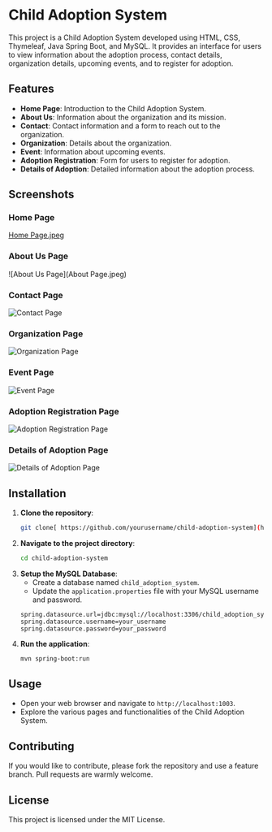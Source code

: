 # Child Adoption System

This project is a Child Adoption System developed using HTML, CSS, Thymeleaf, Java Spring Boot, and MySQL. It provides an interface for users to view information about the adoption process, contact details, organization details, upcoming events, and to register for adoption. 

## Features

- **Home Page**: Introduction to the Child Adoption System.
- **About Us**: Information about the organization and its mission.
- **Contact**: Contact information and a form to reach out to the organization.
- **Organization**: Details about the organization.
- **Event**: Information about upcoming events.
- **Adoption Registration**: Form for users to register for adoption.
- **Details of Adoption**: Detailed information about the adoption process.

## Screenshots

### Home Page
[Home Page.jpeg
](https://github.com/RenukaKale29/Child_Adoption_Website/blob/6e4a086906a2da63b470b007fecd3de1c899624e/Event%20Page.jpeg)
### About Us Page
![About Us Page](About Page.jpeg)

### Contact Page
![Contact Page](screenshots/contact_page.png)

### Organization Page
![Organization Page](screenshots/organization_page.png)

### Event Page
![Event Page](screenshots/event_page.png)

### Adoption Registration Page
![Adoption Registration Page](screenshots/adoption_registration_page.png)

### Details of Adoption Page
![Details of Adoption Page](screenshots/details_of_adoption_page.png)

## Installation

1. **Clone the repository**:
    ```sh
    git clone[ https://github.com/yourusername/child-adoption-system](https://github.com/RenukaKale29/Child_Adoption_Website).git
    ```
2. **Navigate to the project directory**:
    ```sh
    cd child-adoption-system
    ```
3. **Setup the MySQL Database**:
    - Create a database named `child_adoption_system`.
    - Update the `application.properties` file with your MySQL username and password.
    ```properties
    spring.datasource.url=jdbc:mysql://localhost:3306/child_adoption_system
    spring.datasource.username=your_username
    spring.datasource.password=your_password
    ```
4. **Run the application**:
    ```sh
    mvn spring-boot:run
    ```

## Usage

- Open your web browser and navigate to `http://localhost:1003`.
- Explore the various pages and functionalities of the Child Adoption System.

## Contributing

If you would like to contribute, please fork the repository and use a feature branch. Pull requests are warmly welcome.

## License

This project is licensed under the MIT License.

